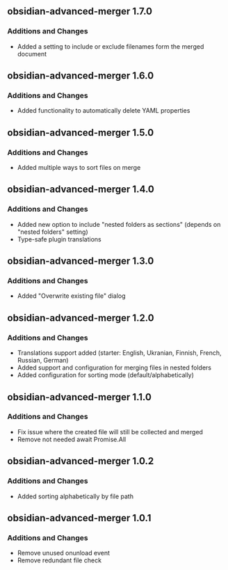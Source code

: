 ## obsidian-advanced-merger 1.7.0

### Additions and Changes

- Added a setting to include or exclude filenames form the merged document

## obsidian-advanced-merger 1.6.0

### Additions and Changes

- Added functionality to automatically delete YAML properties

## obsidian-advanced-merger 1.5.0

### Additions and Changes

- Added multiple ways to sort files on merge

## obsidian-advanced-merger 1.4.0

### Additions and Changes

- Added new option to include "nested folders as sections" (depends on "nested folders" setting)
- Type-safe plugin translations

## obsidian-advanced-merger 1.3.0

### Additions and Changes

- Added "Overwrite existing file" dialog

## obsidian-advanced-merger 1.2.0

### Additions and Changes

- Translations support added (starter: English, Ukranian, Finnish, French, Russian, German)
- Added support and configuration for merging files in nested folders
- Added configuration for sorting mode (default/alphabetically)

## obsidian-advanced-merger 1.1.0

### Additions and Changes

- Fix issue where the created file will still be collected and merged
- Remove not needed await Promise.All

## obsidian-advanced-merger 1.0.2

### Additions and Changes

- Added sorting alphabetically by file path

## obsidian-advanced-merger 1.0.1

### Additions and Changes

- Remove unused onunload event
- Remove redundant file check
